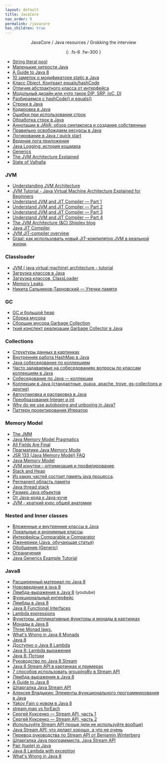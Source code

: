 ```yaml
---
layout: default
title: JavaCore
nav_order: 9
permalink: /javacore
has_children: true
---
```

<div align="center" markdown="1">
JavaCore / Java resources / Grokking the interview

{: .fs-6 .fw-300 }
</div>

- <a href="http://java67.blogspot.ru/2014/08/difference-between-string-literal-and-new-String-object-Java.html">String literal pool</a>
- <a href="https://habrahabr.ru/post/132241/">Маленькие хитрости Java</a>
-  <a href="https://github.com/winterbe/java8-tutorial">A Guide to Java 8</a>
- [10 заметок о модификаторе static в Java](http://info.javarush.ru/translation/2014/04/15/10-заметок-о-модификаторе-Static-в-Java.html)
- [Класс Object. Контракт equals/hashCode](http://www.intuit.ru/studies/courses/16/16/lecture/27129?page=1)
- [Отличия абстрактного класса от интерфейса](https://ru.stackoverflow.com/questions/235352/Отличия-абстрактного-класса-от-интерфейса-abstract-class-and-interface)
- [Модульный дизайн или «что такое DIP, SRP, IoC, DI ](http://www.skipy.ru/architecture/module_design.html)
- [Разбираемся с hashCode() и equals()](https://habrahabr.ru/post/168195/)
- [Строки в Java](https://urvanov.ru/2016/04/20/java-8-строки/)
- [Кодировка в Java](http://www.skipy.ru/technics/encodings.html)
- [Ошибки при использовании строк](http://www.skipy.ru/technics/strings.html)
- [Обработка строк в Java](https://habrahabr.ru/post/260767/)
- [Аннотации в JAVA: обзор синтаксиса и создание собственных](https://habr.com/ru/post/139736/)
- <a href="https://habrahabr.ru/post/178405/">Правильно освобождаем ресурсы в Java</a>
- [Логирование в Java / quick start](https://habrahabr.ru/post/130195/)
- [Ведение лога приложения](http://skipy.ru/useful/logging.html)
- [Java Logging: история кошмара](http://habrahabr.ru/post/113145/)
- [Generics](https://habr.com/ru/company/sberbank/blog/416413/)
- [The JVM Architecture Explained](https://habr.com/ru/company/sberbank/blog/416413/)
- [State of Valhalla](https://cr.openjdk.java.net/~briangoetz/valhalla/sov/02-object-model.html)

### JVM

- [Understanding JVM Architecture](https://medium.com/platform-engineer/understanding-jvm-architecture-22c0ddf09722)
- [JVM Tutorial - Java Virtual Machine Architecture Explained for Beginners](https://www.freecodecamp.org/news/jvm-tutorial-java-virtual-machine-architecture-explained-for-beginners/)
- <a href="https://julio-falbo.medium.com/understand-jvm-and-jit-compiler-part-1-a94c27d32478">Understand JVM and JIT Compiler — Part 1</a>
- <a href="https://julio-falbo.medium.com/understand-jvm-and-jit-compiler-part-2-cc6f26fff721">Understand JVM and JIT Compiler — Part 2</a>
- <a href="https://julio-falbo.medium.com/understand-jvm-and-jit-compiler-part-3-556d3f21df9f">Understand JVM and JIT Compiler — Part 3</a>
- <a href="https://julio-falbo.medium.com/understand-jvm-and-jit-compiler-part-4-9738194ad06e">Understand JVM and JIT Compiler — Part 4</a>
- [The JVM Architecture (&C) Shipilev blog](https://shipilev.net/)
- <a href="https://medium.com/runtimeerror/java-jit-compiler-c538e5e06a2">Java JIT Compiler</a>. 
- <a href="http://cr.openjdk.java.net/~vlivanov/talks/2015_JIT_Overview.pdf">JVM JIT-compiler overview</a>
- <a href="https://habr.com/ru/company/billing/blog/351682/">Graal: как использовать новый JIT-компилятор JVM в реальной жизни</a>. 

### Classloader

- [JVM ( java virtual machine) architecture - tutorial](https://www.youtube.com/watch?v=ZBJ0u9MaKtM&t=2s)
- <a href="https://habrahabr.ru/post/103830/">Загрузка классов в Java</a>
- <a href="http://java-online.ru/java-classloader.xhtml">Загрузка классов, ClassLoader</a>
- <a href="https://habrahabr.ru/post/222443/">Memory Leaks</a>. 
- <a href="https://www.youtube.com/watch?v=sSmQ6W-ovZE">Никита Сальников-Тарновский — Утечки памяти</a>

### GC

- <a href="https://habr.com/ru/post/148322/">GC и большой heap</a>
- <a href="https://javarush.ru/quests/lectures/questcollections.level04.lecture03">Сборка мусора</a>
- <a href="http://java-online.ru/garbage-collection.xhtml">Сборщик мусора Garbage Collection</a> 
- <a href="https://ziginsider.github.io/Garbage_Collector_Java/">ткий конспект реализации Garbage Collector в Java</a>

### Collections

- [Структуры данных в картинках](http://habrahabr.ru/users/tarzan82/topics/)
- [Внутренняя работа HashMap в Java](https://habr.com/post/421179/)
- [Java собеседование по коллекциям](http://habrahabr.ru/post/162017/)
- [Часто задаваемые на собеседованиях вопросы по классам коллекциям в Java](http://info.javarush.ru/translation/2013/10/08/Часто-задаваемые-на-собеседованиях-вопросы-по-классам-коллекциям-в-Java-Часть-2-.html#1)
- [Собеседование по Java — коллекции](http://javastudy.ru/interview/collections/)
- [Коллекции в Java (стандартные, guava, apache, trove, gs-collections и другие)](https://habr.com/ru/company/luxoft/blog/256877/)
- [Автоупаковка и распаковка в Java](https://habrahabr.ru/post/329498/)
- [Преобразования Integer и int](https://habrahabr.ru/post/104231/)
- [Why do we use autoboxing and unboxing in Java?](https://stackoverflow.com/questions/27647407/why-do-we-use-autoboxing-and-unboxing-in-java)
- [Паттерн проектирования Итератор](https://refactoring.guru/ru/design-patterns/iterator/java/example)

### Memory Model

- [The JMM](https://shipilev.net/talks/narnia-2555-jmm-pragmatics-ru.pdf)
- [Java Memory Model Pragmatics](https://shipilev.net/blog/2014/jmm-pragmatics/)
- [All Fields Are Final](https://shipilev.net/blog/2014/all-fields-are-final/)
- <a href="https://www.youtube.com/watch?v=iB2N8aqwtxc">Прагматики Java Memory Mode</a>
- <a href="https://habr.com/ru/company/golovachcourses/blog/221133/">JSR 133 (Java Memory Model) FAQ</a>
- <a href="http://www.javaspecialist.ru/2011/06/java-memory-model.html">Java Memory Model</a>
- <a href="https://www.slideshare.net/solit/jvm-16948708">JVM изнутри - оптимизация и профилирование</a>.
- <a href="https://stackoverflow.com/questions/79923/what-and-where-are-the-stack-and-heap">Stack and Heap</a>
- <a href="http://habrahabr.ru/post/117274/">Из каких частей состоит память java процесса</a>.
- <a href="http://www.javaspecialist.ru/2011/04/permanent.html">Permanent область памяти</a>
- <a href="http://www.javaspecialist.ru/2011/04/java-thread-stack.html">Java thread stack </a>
- <a href="http://habrahabr.ru/post/134102/">Размер Java объектов</a>
 - [От Java-кода к Java-куче](https://www.ibm.com/developerworks/ru/library/j-codetoheap/index.html)
 - [JVM - краткий курс общей анатомии](https://www.youtube.com/watch?v=-fcj6EL9rc4)

### Nested and Inner classes

- [Вложенные и внутренние классы в Java](http://easy-code.ru/lesson/java-nested-classes)
- [Локальные и анонимные классы](http://easy-code.ru/lesson/local-anonymous-nested-classes-java). 
- [Интерфейсы Comparable и Comparator](https://metanit.com/java/tutorial/5.6.php)
- [Дженерики (Java, обучающая статья)](http://www.quizful.net/post/java-generics-tutorial)
- [Обобщения (Generic)](http://developer.alexanderklimov.ru/android/java/generic.php)
- [Ограничения](http://docs.oracle.com/javase/tutorial/java/generics/restrictions.html)
- [Java Generics Example Tutorial](https://www.journaldev.com/1663/java-generics-example-method-class-interface)

### Java8

- [Расширенный материал по Java 8](https://habr.com/ru/company/golovachcourses/blog/228603/)
- [Нововведения в java 8](https://habrahabr.ru/post/216431/)
- [Лямбда-выражения в Java 8](https://www.youtube.com/watch?v=DNC6Lknn2AE) (youtube)
- [Функциональный интерфейс](https://geekbrains.ru/posts/java_interfaces)
- [Лямбды в Java 8](https://habrahabr.ru/post/224593/)
- [Java 8 Functional Interfaces](https://www.journaldev.com/2763/java-8-functional-interfaces)
- [Lambda expressions](https://docs.oracle.com/javase/tutorial/java/javaOO/lambdaexpressions.html)
- <a href="https://habrahabr.ru/post/183150/"> Функторы, аппликативные функторы и монады в картинках</a>
- <a href="https://habrahabr.ru/company/cit/blog/262055/">Монады в Java 8</a>
- <a href="http://stackoverflow.com/a/19932439/548473">Three Monad laws.</a>
- <a href="https://dzone.com/articles/whats-wrong-java-8-part-iv">What's Wrong in Java 8 Monads</a>
- <a href="https://github.com/winterbe/java8-tutorial">Java 8 </a>
-  <a href="http://www.youtube.com/watch?v=_PDIVhEs6TM">Доступно о Java 8 Lambda</a>
-  <a href="https://devcolibri.com/java-8-killer-features-%D1%87%D0%B0%D1%81%D1%82%D1%8C-1/">Java 8: Lambda выражения</a>
-  <a href="https://devcolibri.com/java-8-killer-features-%D1%87%D0%B0%D1%81%D1%82%D1%8C-2/">Java 8: Потоки</a>
-  <a href="https://javadevblog.com/polnoe-rukovodstvo-po-java-8-stream.html">Pуководство по Java 8 Stream</a>
-  <a href="https://annimon.com/article/2778">Java 8 Stream API в картинках и примерах</a>
-  [7 способов использовать groupingBy в Stream API](https://habrahabr.ru/post/348536)
-  <a href="http://habrahabr.ru/post/224593/">Лямбда-выражения в Java 8</a>
-  <a href="https://github.com/winterbe/java8-tutorial">A Guide to Java 8</a>
-  <a href="http://habrahabr.ru/company/luxoft/blog/270383/">Шпаргалка Java Stream API</a>
-  <a href="https://www.youtube.com/watch?v=hEyCK4ueBlc">Алексея Владыкин: Элементы функционального программирования в Java</a>
-  <a href="https://www.youtube.com/watch?v=iD8H7cmxw_w">Yakov Fain о новом в Java 8</a>
-  <a href="http://stackoverflow.com/questions/28319064/java-8-best-way-to-transform-a-list-map-or-foreach">stream.map vs forEach</a>
- [Сергей Куксенко — Stream API, часть 1](https://www.youtube.com/watch?v=O8oN4KSZEXE)
- [Сергей Куксенко — Stream API, часть 2](https://www.youtube.com/watch?v=i0Jr2l3jrDA)
- [Используйте Stream API проще (или не используйте вообще)](https://habrahabr.ru/post/337350/)
-  <a href="https://habr.com/ru/company/jugru/blog/307938/">Java Stream API: что делает хорошо, а что не очень</a>
-  <a href="https://habr.com/ru/post/437038/">Перевод руководства по Stream API от Benjamin Winterberg</a>
-  <a href="https://habr.com/ru/company/luxoft/blog/270383/">Шпаргалка Java программиста. Java Stream API</a>
- [Pair (tuple) in Java](http://stackoverflow.com/questions/521171/a-java-collection-of-value-pairs-tuples) 
- [Java 8 Lambda with exception](http://stackoverflow.com/questions/18198176/java-8-lambda-function-that-throws-exception)
- [What's Wrong in Java 8](https://dzone.com/articles/whats-wrong-java-8-part-iv)





